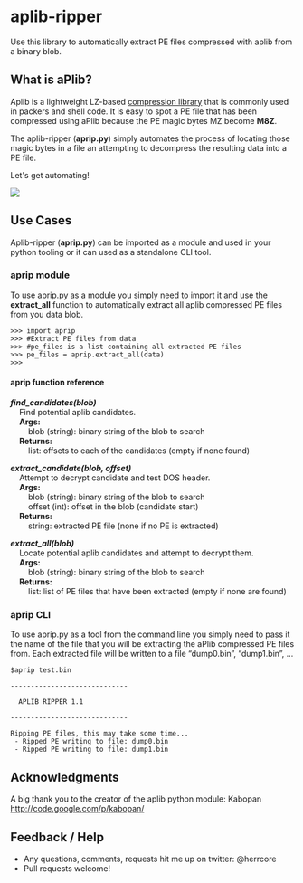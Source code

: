 # aplib-ripper
Use this library to automatically extract PE files compressed with aplib from a binary blob. 

## What is aPlib?
Aplib is a lightweight LZ-based [compression library](http://ibsensoftware.com/products_aPLib.html) that is commonly used in packers and shell code. It is easy to spot a PE file that has been compressed using aPlib because the PE magic bytes MZ become **M8Z**.

The aplib-ripper (**aprip.py**) simply automates the process of locating those magic bytes in a file an attempting to decompress the resulting data into a PE file.

Let's get automating!

![](https://media.giphy.com/media/CGS2MNrIDLpVm/giphy.gif)

## Use Cases
Aplib-ripper (**aprip.py**) can be imported as a module and used in your python tooling or it can used as a standalone CLI tool. 

### aprip module 
To use aprip.py as a module you simply need to import it and use the **extract_all** function to automatically extract all aplib compressed PE files from you data blob. 
```
>>> import aprip
>>> #Extract PE files from data 
>>> #pe_files is a list containing all extracted PE files
>>> pe_files = aprip.extract_all(data)
>>>
```

#### aprip function reference 
**_find_candidates(blob)_**<br>
&nbsp;&nbsp;&nbsp;&nbsp;Find potential aplib candidates.<br>
&nbsp;&nbsp;&nbsp;&nbsp;**Args:**<br>
&nbsp;&nbsp;&nbsp;&nbsp;&nbsp;&nbsp;&nbsp;&nbsp;blob (string): binary string of the blob to search<br>
&nbsp;&nbsp;&nbsp;&nbsp;**Returns:**<br>
&nbsp;&nbsp;&nbsp;&nbsp;&nbsp;&nbsp;&nbsp;&nbsp;list: offsets to each of the candidates (empty if none found)
    
**_extract_candidate(blob, offset)_**<br>
&nbsp;&nbsp;&nbsp;&nbsp;Attempt to decrypt candidate and test DOS header.<br>
&nbsp;&nbsp;&nbsp;&nbsp;**Args:**<br>
&nbsp;&nbsp;&nbsp;&nbsp;&nbsp;&nbsp;&nbsp;&nbsp;blob (string): binary string of the blob to search<br>
&nbsp;&nbsp;&nbsp;&nbsp;&nbsp;&nbsp;&nbsp;&nbsp;offset (int): offset in the blob (candidate start)<br>
&nbsp;&nbsp;&nbsp;&nbsp;**Returns:**<br>
&nbsp;&nbsp;&nbsp;&nbsp;&nbsp;&nbsp;&nbsp;&nbsp;string: extracted PE file (none if no PE is extracted)<br>

**_extract_all(blob)_**<br>
&nbsp;&nbsp;&nbsp;&nbsp;Locate potential aplib candidates and attempt to decrypt them.<br>
&nbsp;&nbsp;&nbsp;&nbsp;**Args:**<br>
&nbsp;&nbsp;&nbsp;&nbsp;&nbsp;&nbsp;&nbsp;&nbsp;blob (string): binary string of the blob to search<br>
&nbsp;&nbsp;&nbsp;&nbsp;**Returns:**<br>
&nbsp;&nbsp;&nbsp;&nbsp;&nbsp;&nbsp;&nbsp;&nbsp;list: list of PE files that have been extracted (empty if none are found)<br>

### aprip CLI
To use aprip.py as a tool from the command line you simply need to pass it the name of the file that you will be extracting the aPlib compressed PE files from. Each extracted file will be written to a file “dump0.bin”, “dump1.bin”, …

```
$aprip test.bin 

-----------------------------

  APLIB RIPPER 1.1

-----------------------------

Ripping PE files, this may take some time...
 - Ripped PE writing to file: dump0.bin
 - Ripped PE writing to file: dump1.bin
```
## Acknowledgments
A big thank you to the creator of the aplib python module: Kabopan http://code.google.com/p/kabopan/

## Feedback / Help
* Any questions, comments, requests hit me up on twitter: @herrcore 
* Pull requests welcome!
